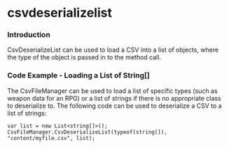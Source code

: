 # csvdeserializelist

### Introduction

CsvDeserializeList can be used to load a CSV into a list of objects, where the type of the object is passed in to the method call.

### Code Example - Loading a List of String\[]

The CsvFileManager can be used to load a list of specific types (such as weapon data for an RPG) or a list of strings if there is no appropriate class to deserialize to. The following code can be used to deserialize a CSV to a list of strings:

```lang:c#
var list = new List<string[]>();
CsvFileManager.CsvDeserializeList(typeof(string[]), "content/myfile.csv", list);
```

&#x20; &#x20;
